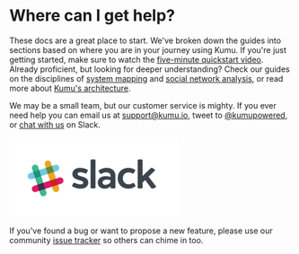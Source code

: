 # Where can I get help?

These docs are a great place to start. We've broken down the guides into sections based on where you are in your journey using Kumu. If you're just getting started, make sure to watch the [five-minute quickstart video](<../README (1).md#five-minute-quickstart>). Already proficient, but looking for deeper understanding? Check our guides on the disciplines of [system mapping](../guides/system-mapping.md) and [social network analysis](../guides/sna-network-mapping.md), or read more about [Kumu's architecture](../overview/kumus-architecture.md).

We may be a small team, but our customer service is mighty. If you ever need help you can email us at [support@kumu.io](mailto:support@kumu.io), tweet to [@kumupowered](https://www.twitter.com/kumupowered), or [chat with us](http://chat.kumu.io/) on Slack.

![slack](../images/slack.png)

If you've found a bug or want to propose a new feature, please use our community [issue tracker](https://kumu.io/kumu/help/discussions) so others can chime in too.
